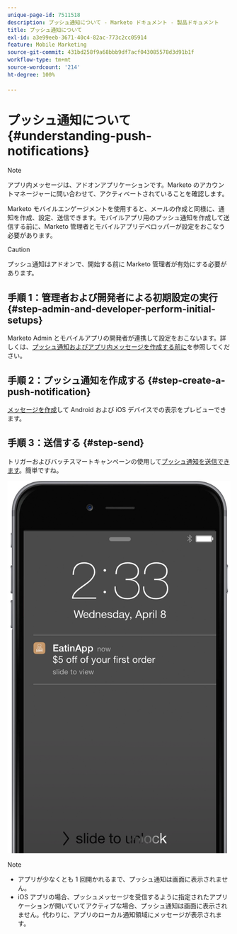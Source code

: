 ```yaml
---
unique-page-id: 7511518
description: プッシュ通知について - Marketo ドキュメント - 製品ドキュメント
title: プッシュ通知について
exl-id: a3e99eeb-3671-40c4-82ac-773c2cc05914
feature: Mobile Marketing
source-git-commit: 431bd258f9a68bbb9df7acf043085578d3d91b1f
workflow-type: tm+mt
source-wordcount: '214'
ht-degree: 100%

---
```


# プッシュ通知について {#understanding-push-notifications}

>[!NOTE]
>
>アプリ内メッセージは、アドオンアプリケーションです。Marketo のアカウントマネージャーに問い合わせて、アクティベートされていることを確認します。

Marketo モバイルエンゲージメントを使用すると、メールの作成と同様に、通知を作成、設定、送信できます。モバイルアプリ用のプッシュ通知を作成して送信する前に、Marketo 管理者とモバイルアプリデベロッパーが設定をおこなう必要があります。

>[!CAUTION]
>
>プッシュ通知はアドオンで、開始する前に Marketo 管理者が有効にする必要があります。

## 手順 1：管理者および開発者による初期設定の実行 {#step-admin-and-developer-perform-initial-setups}

Marketo Admin とモバイルアプリの開発者が連携して設定をおこないます。詳しくは、[プッシュ通知およびアプリ内メッセージを作成する前に](/help/marketo/product-docs/mobile-marketing/admin/before-you-create-push-notifications-and-in-app-messages.md)を参照してください。

## 手順 2：プッシュ通知を作成する {#step-create-a-push-notification}

[メッセージを作成](/help/marketo/product-docs/mobile-marketing/push-notifications/create-a-push-notification.md)して Android および iOS デバイスでの表示をプレビューできます。

## 手順 3：送信する {#step-send}

トリガーおよびバッチスマートキャンペーンの使用して[プッシュ通知を送信できます](/help/marketo/product-docs/mobile-marketing/push-notifications/send-a-mobile-push-notification.md)。簡単ですね。

![](assets/image2015-4-27-8-3a41-3a43.png)

>[!NOTE]
>
>* アプリが少なくとも 1 回開かれるまで、プッシュ通知は画面に表示されません。
>* iOS アプリの場合、プッシュメッセージを受信するように指定されたアプリケーションが開いていてアクティブな場合、プッシュ通知は画面に表示されません。代わりに、アプリのローカル通知領域にメッセージが表示されます。
